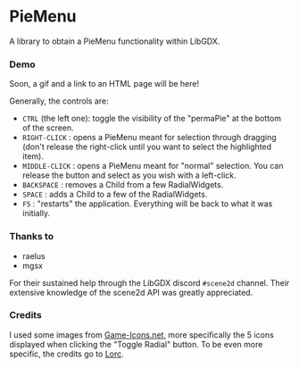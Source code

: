 # PieMenu
A library to obtain a PieMenu functionality within LibGDX.

### Demo
Soon, a gif and a link to an HTML page will be here!

Generally, the controls are:
* ``CTRL`` (the left one): toggle the visibility of the "permaPie" at the bottom of the screen.
* ``RIGHT-CLICK`` : opens a PieMenu meant for selection through dragging (don't release the right-click until you want to select the highlighted item).
* ``MIDDLE-CLICK`` : opens a PieMenu meant for "normal" selection. You can release the button and select as you wish with a left-click.
* ``BACKSPACE`` : removes a Child from a few RadialWidgets.
* ``SPACE`` : adds a Child to a few of the RadialWidgets.
* ``F5`` : "restarts" the application. Everything will be back to what it was initially.

### Thanks to
* raelus
* mgsx

For their sustained help through the LibGDX discord `#scene2d` channel. Their extensive knowledge of the scene2d API was greatly appreciated.

### Credits
I used some images from [Game-Icons.net](https://game-icons.net/), more specifically the 5 icons displayed when clicking the "Toggle Radial" button. To be even more specific, the credits go to [Lorc](http://lorcblog.blogspot.com/).

